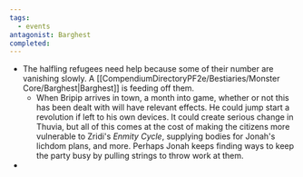 ```yaml
---
tags:
  - events
antagonist: Barghest
completed:
---
```


- The halfling refugees need help because some of their number are vanishing slowly. A [[CompendiumDirectoryPF2e/Bestiaries/Monster Core/Barghest|Barghest]] is feeding off them.
	- When Bripip arrives in town, a month into game, whether or not this has been dealt with will have relevant effects. He could jump start a revolution if left to his own devices. It could create serious change in Thuvia, but all of this comes at the cost of making the citizens more vulnerable to Zridi's *Enmity Cycle*, supplying bodies for Jonah's lichdom plans, and more. Perhaps Jonah keeps finding ways to keep the party busy by pulling strings to throw work at them. 
- <span data-category='red' data-calendar="Calendar of Golarion" data-date='Sarenith-1-4725' data-name='Alms for the Poor'></span>